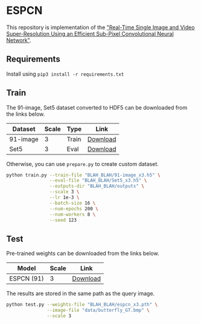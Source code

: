 # ESPCN

This repository is implementation of the ["Real-Time Single Image and Video Super-Resolution Using an Efficient Sub-Pixel Convolutional Neural Network"](https://arxiv.org/abs/1609.05158).


## Requirements
Install using ```pip3 install -r requirements.txt```

## Train

The 91-image, Set5 dataset converted to HDF5 can be downloaded from the links below.

| Dataset | Scale | Type | Link |
|---------|-------|------|------|
| 91-image | 3 | Train | [Download](https://www.dropbox.com/s/4mv1v4qfjo17zg3/91-image_x3.h5?dl=0) |
| Set5 | 3 | Eval | [Download](https://www.dropbox.com/s/9qlb94in1iqh6nf/Set5_x3.h5?dl=0) |

Otherwise, you can use `prepare.py` to create custom dataset.

```bash
python train.py --train-file "BLAH_BLAH/91-image_x3.h5" \
                --eval-file "BLAH_BLAH/Set5_x3.h5" \
                --outputs-dir "BLAH_BLAH/outputs" \
                --scale 3 \
                --lr 1e-3 \
                --batch-size 16 \
                --num-epochs 200 \
                --num-workers 8 \
                --seed 123                
```

## Test

Pre-trained weights can be downloaded from the links below.

| Model | Scale | Link |
|-------|-------|------|
| ESPCN (91) | 3 | [Download](https://www.dropbox.com/s/2fl5jz5nw9oiw1f/espcn_x3.pth?dl=0) |

The results are stored in the same path as the query image.

```bash
python test.py --weights-file "BLAH_BLAH/espcn_x3.pth" \
               --image-file "data/butterfly_GT.bmp" \
               --scale 3
```
